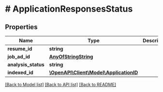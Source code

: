 # # ApplicationResponsesStatus

## Properties

Name | Type | Description | Notes
------------ | ------------- | ------------- | -------------
**resume_id** | **string** |  |
**job_ad_id** | [**AnyOfStringString**](AnyOfStringString.md) |  |
**analysis_status** | **string** |  |
**indexed_id** | [**\OpenAPI\Client\Model\ApplicationID**](ApplicationID.md) |  | [optional]

[[Back to Model list]](../../README.md#models) [[Back to API list]](../../README.md#endpoints) [[Back to README]](../../README.md)
